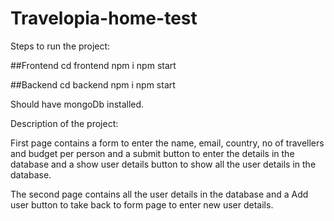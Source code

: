 # Travelopia-home-test

Steps to run the project:

##Frontend
cd frontend
npm i
npm start

##Backend
cd backend
npm i
npm start

Should have mongoDb installed.

Description of the project:

First page contains a form to enter the name, email, country, no of travellers and budget per person and a submit button to enter the details in the database and a show user details button to show all the user details in the database.

The second page contains all the user details in the database and a Add user button to take back to form page to enter new user details.
